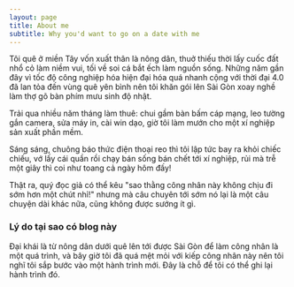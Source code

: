 ```yaml
---
layout: page
title: About me
subtitle: Why you'd want to go on a date with me
---
```


Tôi quê ở miền Tây vốn xuất thân là nông dân, thuở thiếu thời lấy cuốc đất nhổ cỏ làm niềm vui, tối về soi cá bắt ếch làm nguồn sống. Những năm gần đây vì tốc độ công nghiệp hóa hiện đại hóa quá nhanh cộng với thời đại 4.0 đã lan tỏa đến vùng quê yên bình nên tôi khăn gói lên Sài Gòn xoay nghề làm thợ gõ bàn phím mưu sinh độ nhật.

Trải qua nhiều năm tháng làm thuê: chui gầm bàn bấm cáp mạng, leo tường gắn camera, sửa máy in, cài win dạo, giờ tôi làm mướn cho một xí nghiệp sản xuất phần mềm.

Sáng sáng, chuông báo thức điện thoại reo thì tôi lập tức bay ra khỏi chiếc chiếu, vớ lấy cái quần rồi chạy bán sống bán chết tới xí nghiệp, rủi mà trễ một giây thì coi như toang cả ngày hôm đấy!

Thật ra, quý đọc giả có thể kêu "sao thằng công nhân này không chịu đi sớm hơn một chút nhỉ!" nhưng mà câu chuyên tới sớm nó lại là một câu chuyện dài khác nữa, cũng không được sướng ít gì.

### Lý do tại sao có blog này

Đại khái là từ nông dân dưới quê lên tới được Sài Gòn để làm công nhân là một quá trình, và bây giờ tôi đã quá mệt mỏi với kiếp công nhân này nên tôi nghĩ tôi sắp bước vào một hành trình mới. Đây là chỗ để tôi có thể ghi lại hành trình đó.